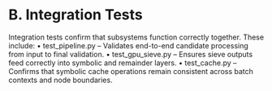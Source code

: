 # B. Integration Tests

Integration tests confirm that subsystems function correctly together. These include:
• test_pipeline.py – Validates end-to-end candidate processing from input to final validation.
• test_gpu_sieve.py – Ensures sieve outputs feed correctly into symbolic and remainder layers.
• test_cache.py – Confirms that symbolic cache operations remain consistent across batch contexts and node boundaries.

